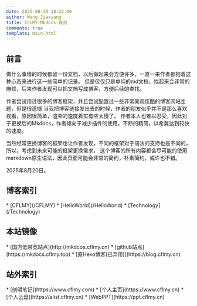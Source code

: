 ```yaml
---
date: 2025-08-20 18:22:00
author: Wang Jiaxiang
title: CFLMY-Mkdocs-首页
comments: true
template: main.html
---
```

## 前言
做什么事情的时候都留一份文档，以后做起来会方便许多，一直一来作者都抱着这种心态来进行这一些简单的记录。
但是仅仅只是单纯的md文档，找起来会非常的麻烦，后来作者发现可以把文档写成博客，方便后续的查找。

作者尝试用过很多的博客框架，并且尝试配置过一些非常美观炫酷的博客网站主题，但是很遗憾
当我把博客链接发出去的时候，作者的朋友似乎并不是那么喜欢观看，原因很简单，渲染的速度着实有些太慢了。
作者本人也难以忍受，因此对于更换后的Mkdocs，作者倾向于减少插件的使用，不断的精简，以希冀达到较快的速度。

当然经常更换博客的框架也让作者发现，不同的框架对于语法的支持也是不同的，所以，考虑到未来可能的框架更换需求，
这个博客的所有内容都会尽可能的使用markdown原生语法，因此页面可能会非常的简约，朴素简约，或许也不错。

2025年8月20日。

## 博客索引
<div class="grid cards" markdown>
* [CFLMY](/CFLMY)
* [HelloWorld](/HelloWorld)
* [Technology](/Technology)
</div>

## 本站镜像
<div class="grid cards" markdown>
* [国内低带宽站点](http://mkdcos.cflmy.cn)
* [github站点](https://mkdocs.cflmy.top)
* [原Hexo博客(已弃用)](https://blog.cflmy.cn)
</div>

## 站外索引
<div class="grid cards" markdown>
* [创明笔记](https://www.cflmy.com)
* [个人主页](https://www.cflmy.cn)
* [个人云盘](https://alist.cflmy.cn)
* [WebPPT](https://ppt.cflmy.cn)
</div>
